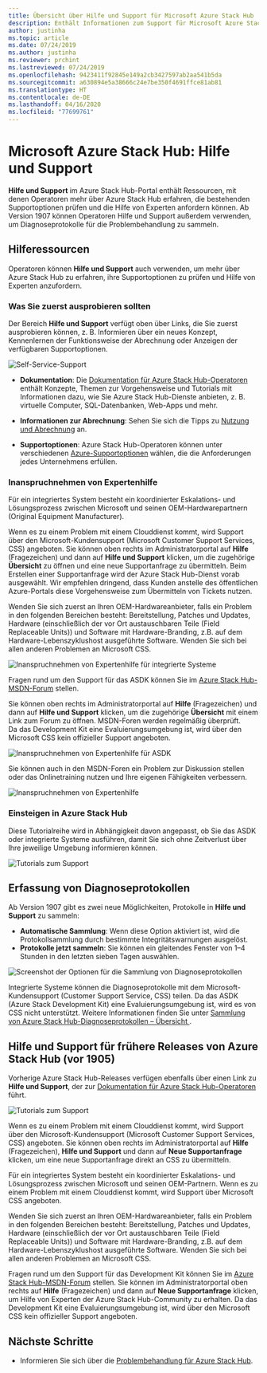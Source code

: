 ```yaml
---
title: Übersicht über Hilfe und Support für Microsoft Azure Stack Hub
description: Enthält Informationen zum Support für Microsoft Azure Stack Hub.
author: justinha
ms.topic: article
ms.date: 07/24/2019
ms.author: justinha
ms.reviewer: prchint
ms.lastreviewed: 07/24/2019
ms.openlocfilehash: 9423411f92845e149a2cb3427597ab2aa541b5da
ms.sourcegitcommit: a630894e5a38666c24e7be350f4691ffce81ab81
ms.translationtype: HT
ms.contentlocale: de-DE
ms.lasthandoff: 04/16/2020
ms.locfileid: "77699761"
---
```

# <a name="microsoft-azure-stack-hub-help-and-support"></a>Microsoft Azure Stack Hub: Hilfe und Support

**Hilfe und Support** im Azure Stack Hub-Portal enthält Ressourcen, mit denen Operatoren mehr über Azure Stack Hub erfahren, die bestehenden Supportoptionen prüfen und die Hilfe von Experten anfordern können. Ab Version 1907 können Operatoren Hilfe und Support außerdem verwenden, um Diagnoseprotokolle für die Problembehandlung zu sammeln.  

## <a name="help-resources"></a>Hilferessourcen 

Operatoren können **Hilfe und Support** auch verwenden, um mehr über Azure Stack Hub zu erfahren, ihre Supportoptionen zu prüfen und Hilfe von Experten anzufordern. 

### <a name="things-to-try-first"></a>Was Sie zuerst ausprobieren sollten

Der Bereich **Hilfe und Support** verfügt oben über Links, die Sie zuerst ausprobieren können, z. B. Informieren über ein neues Konzept, Kennenlernen der Funktionsweise der Abrechnung oder Anzeigen der verfügbaren Supportoptionen. 

![Self-Service-Support](media/azure-stack-help-and-support/get-support-tiles.png)

- **Dokumentation**: Die [Dokumentation für Azure Stack Hub-Operatoren](index.yml) enthält Konzepte, Themen zur Vorgehensweise und Tutorials mit Informationen dazu, wie Sie Azure Stack Hub-Dienste anbieten, z. B. virtuelle Computer, SQL-Datenbanken, Web-Apps und mehr. 

- **Informationen zur Abrechnung**: Sehen Sie sich die Tipps zu [Nutzung und Abrechnung](azure-stack-billing-and-chargeback.md) an.

- **Supportoptionen**: Azure Stack Hub-Operatoren können unter verschiedenen [Azure-Supportoptionen](https://aka.ms/azstacksupport) wählen, die die Anforderungen jedes Unternehmens erfüllen. 

### <a name="get-expert-help"></a>Inanspruchnehmen von Expertenhilfe 

Für ein integriertes System besteht ein koordinierter Eskalations- und Lösungsprozess zwischen Microsoft und seinen OEM-Hardwarepartnern (Original Equipment Manufacturer).

Wenn es zu einem Problem mit einem Clouddienst kommt, wird Support über den Microsoft-Kundensupport (Microsoft Customer Support Services, CSS) angeboten. Sie können oben rechts im Administratorportal auf **Hilfe** (Fragezeichen) und dann auf **Hilfe und Support** klicken, um die zugehörige **Übersicht** zu öffnen und eine neue Supportanfrage zu übermitteln. Beim Erstellen einer Supportanfrage wird der Azure Stack Hub-Dienst vorab ausgewählt. Wir empfehlen dringend, dass Kunden anstelle des öffentlichen Azure-Portals diese Vorgehensweise zum Übermitteln von Tickets nutzen. 

Wenden Sie sich zuerst an Ihren OEM-Hardwareanbieter, falls ein Problem in den folgenden Bereichen besteht: Bereitstellung, Patches und Updates, Hardware (einschließlich der vor Ort austauschbaren Teile (Field Replaceable Units)) und Software mit Hardware-Branding, z.B. auf dem Hardware-Lebenszyklushost ausgeführte Software. Wenden Sie sich bei allen anderen Problemen an Microsoft CSS.

![Inanspruchnehmen von Expertenhilfe für integrierte Systeme](media/azure-stack-help-and-support/get-support-integrated.png)

Fragen rund um den Support für das ASDK können Sie im [Azure Stack Hub-MSDN-Forum](https://social.msdn.microsoft.com/Forums/azure/home?forum=azurestack) stellen. 

Sie können oben rechts im Administratorportal auf **Hilfe** (Fragezeichen) und dann auf **Hilfe und Support** klicken, um die zugehörige **Übersicht** mit einem Link zum Forum zu öffnen. MSDN-Foren werden regelmäßig überprüft.  
Da das Development Kit eine Evaluierungsumgebung ist, wird über den Microsoft CSS kein offizieller Support angeboten.

![Inanspruchnehmen von Expertenhilfe für ASDK](media/azure-stack-help-and-support/get-support-asdk.png)

Sie können auch in den MSDN-Foren ein Problem zur Diskussion stellen oder das Onlinetraining nutzen und Ihre eigenen Fähigkeiten verbessern. 

![Inanspruchnehmen von Expertenhilfe](media/azure-stack-help-and-support/get-support-cards.png)

### <a name="get-up-to-speed-with-azure-stack-hub"></a>Einsteigen in Azure Stack Hub

Diese Tutorialreihe wird in Abhängigkeit davon angepasst, ob Sie das ASDK oder integrierte Systeme ausführen, damit Sie sich ohne Zeitverlust über Ihre jeweilige Umgebung informieren können. 

![Tutorials zum Support](media/azure-stack-help-and-support/get-support-tutorials.png)

## <a name="diagnostic-log-collection"></a>Erfassung von Diagnoseprotokollen

Ab Version 1907 gibt es zwei neue Möglichkeiten, Protokolle in **Hilfe und Support** zu sammeln:

- **Automatische Sammlung**: Wenn diese Option aktiviert ist, wird die Protokollsammlung durch bestimmte Integritätswarnungen ausgelöst. 
- **Protokolle jetzt sammeln**: Sie können ein gleitendes Fenster von 1–4 Stunden in den letzten sieben Tagen auswählen.

![Screenshot der Optionen für die Sammlung von Diagnoseprotokollen](media/azure-stack-automatic-log-collection/azure-stack-log-collection-overview.png)

Integrierte Systeme können die Diagnoseprotokolle mit dem Microsoft-Kundensupport (Customer Support Service, CSS) teilen. Da das ASDK (Azure Stack Development Kit) eine Evaluierungsumgebung ist, wird es von CSS nicht unterstützt. Weitere Informationen finden Sie unter [Sammlung von Azure Stack Hub-Diagnoseprotokollen – Übersicht ](azure-stack-diagnostic-log-collection-overview.md).



## <a name="help-and-support-for-earlier-releases-azure-stack-hub-pre-1905"></a>Hilfe und Support für frühere Releases von Azure Stack Hub (vor 1905)

Vorherige Azure Stack Hub-Releases verfügen ebenfalls über einen Link zu **Hilfe und Support**, der zur [Dokumentation für Azure Stack Hub-Operatoren](https://aka.ms/adminportaldocs) führt.

![Tutorials zum Support](media/azure-stack-help-and-support/get-support-previous.png)

Wenn es zu einem Problem mit einem Clouddienst kommt, wird Support über den Microsoft-Kundensupport (Microsoft Customer Support Services, CSS) angeboten. Sie können oben rechts im Administratorportal auf **Hilfe** (Fragezeichen), **Hilfe und Support** und dann auf **Neue Supportanfrage** klicken, um eine neue Supportanfrage direkt an CSS zu übermitteln.

Für ein integriertes System besteht ein koordinierter Eskalations- und Lösungsprozess zwischen Microsoft und seinen OEM-Partnern. Wenn es zu einem Problem mit einem Clouddienst kommt, wird Support über Microsoft CSS angeboten. 

Wenden Sie sich zuerst an Ihren OEM-Hardwareanbieter, falls ein Problem in den folgenden Bereichen besteht: Bereitstellung, Patches und Updates, Hardware (einschließlich der vor Ort austauschbaren Teile (Field Replaceable Units)) und Software mit Hardware-Branding, z.B. auf dem Hardware-Lebenszyklushost ausgeführte Software. Wenden Sie sich bei allen anderen Problemen an Microsoft CSS.

Fragen rund um den Support für das Development Kit können Sie im [Azure Stack Hub-MSDN-Forum](https://social.msdn.microsoft.com/Forums/azure/home?forum=azurestack) stellen. Sie können im Administratorportal oben rechts auf **Hilfe** (Fragezeichen) und dann auf **Neue Supportanfrage** klicken, um Hilfe von Experten der Azure Stack Hub-Community zu erhalten.
Da das Development Kit eine Evaluierungsumgebung ist, wird über den Microsoft CSS kein offizieller Support angeboten.

## <a name="next-steps"></a>Nächste Schritte

- Informieren Sie sich über die [Problembehandlung für Azure Stack Hub](azure-stack-troubleshooting.md).